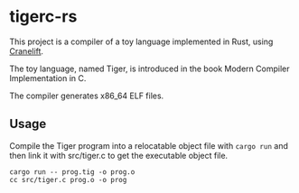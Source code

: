 # tigerc-rs
This project is a compiler of a toy language implemented in Rust, using [Cranelift](https://github.com/bytecodealliance/wasmtime/tree/main/cranelift).

The toy language, named Tiger, is introduced in the book Modern Compiler Implementation in C.

The compiler generates x86_64 ELF files.

## Usage
Compile the Tiger program into a relocatable object file with `cargo run` and then link it with src/tiger.c to get the executable object file.
```
cargo run -- prog.tig -o prog.o
cc src/tiger.c prog.o -o prog
```
